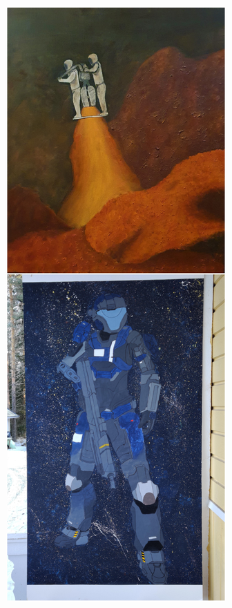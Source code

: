 ![alt text](https://github.com/L4550/Portfolio/blob/master/Paintings/Mars.jpg "Logo Title Text 1")
![alt text](https://github.com/L4550/Portfolio/blob/master/Paintings/Spartan.jpg "Logo Title Text 1")
